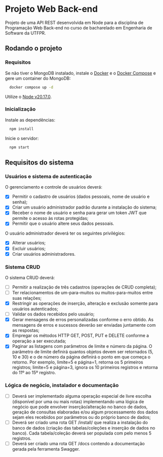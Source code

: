 # Projeto Web Back-end

Projeto de uma API REST desenvolvida em Node para a disciplina de Programação Web Back-end no curso de bacharelado em Engenharia de Software da UTFPR.

## Rodando o projeto

### Requisitos

Se não tiver o MongoDB instalado, instale o [Docker](https://docs.docker.com/desktop/) e o [Docker Compose](https://docs.docker.com/compose/install/) e gere um container do MongoDB:

```bash
  docker compose up -d
```

Utilize o [Node v20.17.0](https://nodejs.org/en/download/).

### Inicialização

Instale as dependências:

```bash
  npm install
```

Inicie o servidor:

```bash
  npm start
```

## Requisitos do sistema

### Usuários e sistema de autenticação

O gerenciamento e controle de usuários deverá:

- [x] Permitir o cadastro de usuários (dados pessoais, nome de usuário e senha);
- [x] Criar um usuário administrador padrão durante a instalação do sistema;
- [x] Receber o nome de usuário e senha para gerar um token JWT que permite o acesso às rotas protegidas;
- [x] Permitir que o usuário altere seus dados pessoais.

O usuário administrador deverá ter os seguintes privilégios:

- [x] Alterar usuários;
- [x] Excluir usuários;
- [x] Criar usuários administradores.

### Sistema CRUD

O sistema CRUD deverá:

- [ ] Permitir a realização de três cadastros (operações de CRUD completa);
- [ ] Ter relacionamentos de um-para-muitos ou muitos-para-muitos entre suas relações;
- [x] Restringir as operações de inserção, alteração e exclusão somente para usuários autenticados;
- [ ] Validar os dados recebidos pelo usuário;
- [x] Gerar mensagens de erros personalizadas conforme o erro obtido. As mensagens de erros e sucessos deverão ser enviadas juntamente com as respostas;
- [x] Empregar os métodos HTTP GET, POST, PUT e DELETE conforme a operação a ser executada;
- [x] Paginar as listagens com parâmetros de limite e número da página. O parâmetro de limite definirá quantos objetos devem ser retornados (5, 10 e 30) e o de número da página definirá o ponto em que começa o retorno. Por exemplo, limite=5 e página=1, retorna os 5 primeiros registros; limite=5 e página=3, ignora os 10 primeiros registros e retorna do 11º ao 15º registro.

### Lógica de negócio, instalador e documentação

- [ ] Deverá ser implementado alguma operação especial de livre escolha (disponível por uma ou mais rotas) implementando uma lógica de negócio que pode envolver inserção/alteração no banco de dados, geração de consultas elaboradas e/ou algum processamento dos dados sejam eles recebidos por parâmetros ou do próprio banco de dados;
- [ ] Deverá ser criado uma rota GET /install/ que realiza a instalação do banco de dados (criação das tabelas/coleções e inserção de dados no banco). Cada tabela/coleção deverá ser populada com pelo menos 5 registros.
- [ ] Deverá ser criado uma rota GET /docs contendo a documentação gerada pela ferramenta Swagger.
